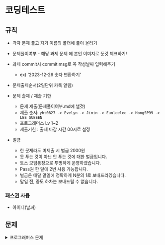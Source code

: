 # 코딩테스트

## 규칙

- 각자 문제 풀고 자기 이름의 폴더에 풀이 올리기

- 문제풀이여부 - 해당 과제 문제 에 본인 이미지로 푼것 체크하기!

- 과제 commit시 commit msg로 꼭 작성날짜 입력해주기

  - ex) '2023-12-26 숫자 변환하기'

- 문제출제순서(2일단위 카톡 알림)
  
- 문제 출제 / 제출 기한
  - 문제 제출(문제풀이여부.md에 낼것)
  - 제출 순서: `yht0827 -> Evelyn -> Jimin -> Eunleelee -> HongSP99 -> LEE SUBEEN`
  - 프로그래머스 Lv 1~2
  - 제출기한 : 출제 마감 시간 00시로 설정
- 벌금
  - 한 문제라도 미제출 시 벌금 2000원
  - 못 푸는 것이 아닌 안 푸는 것에 대한 벌금입니다.
  - 토스 모임통장으로 투명하게 운영하겠습니다.
  - Pass권 한 달에 2번 사용 가능합니다.
  - 벌금은 매달 말일에 정확하게 N분의 1로 보내드리겠습니다.
  - 말일 전, 중도 하차는 보내드릴 수 없습니다.

### 패스권 사용
- 아이디(날짜)

## 문제
<details>
<summary>프로그래머스 문제</summary>
  
## 12.28
- [숫자 변환하기](https://school.programmers.co.kr/learn/courses/30/lessons/154538)
- [이모티콘 할인행사](https://school.programmers.co.kr/learn/courses/30/lessons/150368)

## 12.29
- [석유 시추](https://school.programmers.co.kr/learn/courses/30/lessons/250136)
- [공원 산책](https://school.programmers.co.kr/learn/courses/30/lessons/172928)

## 12.30
- [구멍 보트](https://school.programmers.co.kr/learn/courses/30/lessons/42885)
- [두 큐 합 같게 만들기](https://school.programmers.co.kr/learn/courses/30/lessons/118667)

## 12.31
- [호텔 대실](https://school.programmers.co.kr/learn/courses/30/lessons/155651)
- [성격 유형 검사하기](https://school.programmers.co.kr/learn/courses/30/lessons/118666)
</details>
